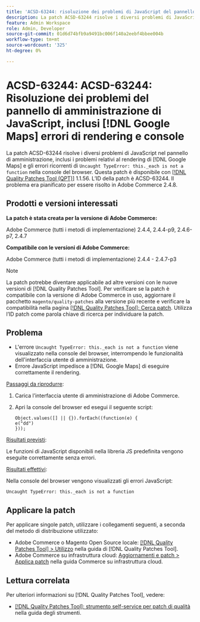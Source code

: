 ```yaml
---
title: 'ACSD-63244: risoluzione dei problemi di JavaScript del pannello di amministrazione, inclusi  [!DNL Google Maps]  errori di rendering e console'
description: La patch ACSD-63244 risolve i diversi problemi di JavaScript nel pannello di amministrazione, inclusi i problemi relativi al rendering di  [!DNL Google Maps]  e al ricorrente errore di tipo "Uncovered TypeError"._each is not a function` errors (ciascuno non è una funzione) nella console del browser.
feature: Admin Workspace
role: Admin, Developer
source-git-commit: 01d6d74bfb9a9491bc006f140a2eebf4bbee004b
workflow-type: tm+mt
source-wordcount: '325'
ht-degree: 0%

---
```


# ACSD-63244: ACSD-63244: Risoluzione dei problemi del pannello di amministrazione di JavaScript, inclusi [!DNL Google Maps] errori di rendering e console

La patch ACSD-63244 risolve i diversi problemi di JavaScript nel pannello di amministrazione, inclusi i problemi relativi al rendering di [!DNL Google Maps] e gli errori ricorrenti di `Uncaught TypeError: this._each is not a function` nella console del browser. Questa patch è disponibile con [[!DNL Quality Patches Tool (QPT)]](/help/tools/quality-patches-tool/quality-patches-tool-to-self-serve-quality-patches.md) 1.1.56. L’ID della patch è ACSD-63244. Il problema era pianificato per essere risolto in Adobe Commerce 2.4.8.

## Prodotti e versioni interessati

**La patch è stata creata per la versione di Adobe Commerce:**

Adobe Commerce (tutti i metodi di implementazione) 2.4.4, 2.4.4-p9, 2.4.6-p7, 2.4.7

**Compatibile con le versioni di Adobe Commerce:**

Adobe Commerce (tutti i metodi di implementazione) 2.4.4 - 2.4.7-p3

>[!NOTE]
>
>La patch potrebbe diventare applicabile ad altre versioni con le nuove versioni di [!DNL Quality Patches Tool]. Per verificare se la patch è compatibile con la versione di Adobe Commerce in uso, aggiornare il pacchetto `magento/quality-patches` alla versione più recente e verificare la compatibilità nella pagina [[!DNL Quality Patches Tool]: Cerca patch](https://experienceleague.adobe.com/tools/commerce-quality-patches/index.html). Utilizza l’ID patch come parola chiave di ricerca per individuare la patch.

## Problema

* L&#39;errore `Uncaught TypeError: this._each is not a function` viene visualizzato nella console del browser, interrompendo le funzionalità dell&#39;interfaccia utente di amministrazione.
* Errore JavaScript impedisce a [!DNL Google Maps] di eseguire correttamente il rendering.

<u>Passaggi da riprodurre</u>:

1. Carica l’interfaccia utente di amministrazione di Adobe Commerce.
1. Apri la console del browser ed esegui il seguente script:

   ```
   Object.values([] || {}).forEach((function(e) {  
   e("dd")  
   }));  
   ```

<u>Risultati previsti</u>:

Le funzioni di JavaScript disponibili nella libreria JS predefinita vengono eseguite correttamente senza errori.

<u>Risultati effettivi</u>:

Nella console del browser vengono visualizzati gli errori JavaScript:

```
Uncaught TypeError: this._each is not a function
```

## Applicare la patch

Per applicare singole patch, utilizzare i collegamenti seguenti, a seconda del metodo di distribuzione utilizzato:

* Adobe Commerce o Magento Open Source locale: [[!DNL Quality Patches Tool] > Utilizzo](/help/tools/quality-patches-tool/usage.md) nella guida di [!DNL Quality Patches Tool].
* Adobe Commerce su infrastruttura cloud: [Aggiornamenti e patch > Applica patch](https://experienceleague.adobe.com/docs/commerce-cloud-service/user-guide/develop/upgrade/apply-patches.html) nella guida Commerce su infrastruttura cloud.

## Lettura correlata

Per ulteriori informazioni su [!DNL Quality Patches Tool], vedere:

* [[!DNL Quality Patches Tool]: strumento self-service per patch di qualità](/help/tools/quality-patches-tool/quality-patches-tool-to-self-serve-quality-patches.md) nella guida degli strumenti.
